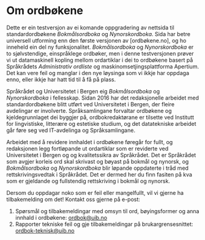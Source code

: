 # Om ordbøkene
Dette er ein testversjon av ei komande oppgradering av nettsida til standardordbøkene _Bokmålsordboka_ og _Nynorskordboka_. Sida har betre universell utforming enn den første versjonen av [ordbøkene.no], og ho inneheld ein del ny funksjonalitet. _Bokmålsordboka_ og _Nynorskordboka_ er to sjølvstendige, einspråklege ordbøker, men i denne testversjonen prøver vi ut datamaskinell kopling mellom ordartiklar i dei to ordbøkene basert på Språkrådets _Administrativ ordliste_ og maskinomsetjingsplattforma Apertium. Det kan vere feil og manglar i den nye løysinga som vi ikkje har oppdaga enno, eller ikkje har hatt tid til å få på plass. 

Språkrådet og Universitetet i Bergen eig _Bokmålsordboka_ og _Nynorskordboka_ i fellesskap. Sidan 2016 har det redaksjonelle arbeidet med standardordbøkene blitt utført ved Universitetet i Bergen, der fleire avdelingar er involverte. Språksamlingane forvaltar ordbøkene og kjeldegrunnlaget dei byggjer på, ordbokredaktørane er tilsette ved Institutt for lingvistiske, litterære og estetiske studium, og det datatekniske arbeidet går føre seg ved IT-avdelinga og Språksamlingane. 

Arbeidet med å revidere innhaldet i ordbøkene føregår for fullt, og redaksjonen legg fortløpande ut ordartiklar som er reviderte ved Universitetet i Bergen og og kvalitetssikra av Språkrådet. Det er Språkrådet som avgjer korleis ord skal skrivast og bøyast på bokmål og nynorsk, og _Bokmålsordboka_ og _Nynorskordboka_ blir løpande oppdaterte i tråd med rettskrivingsvedtak i Språkrådet. Det er dermed her du finn fasiten på kva som er gjeldande og fullstendig rettskriving i bokmål og nynorsk.

Dersom du oppdagar noko som er feil eller mangelfullt, vil vi gjerne ha tilbakemelding om det! Kontakt oss gjerne på e-post: 

1. Spørsmål og tilbakemeldingar med omsyn til ord, bøyingsformer og anna innhald i ordbøkene: [ordbok@uib.no](mailto:ordbok@uib.no)
2. Rapporter tekniske feil og gje tilbakemeldingar på brukargrensesnittet: [ordbok-teknisk@uib.no](mailto:ordbok-teknisk@uib.no)
